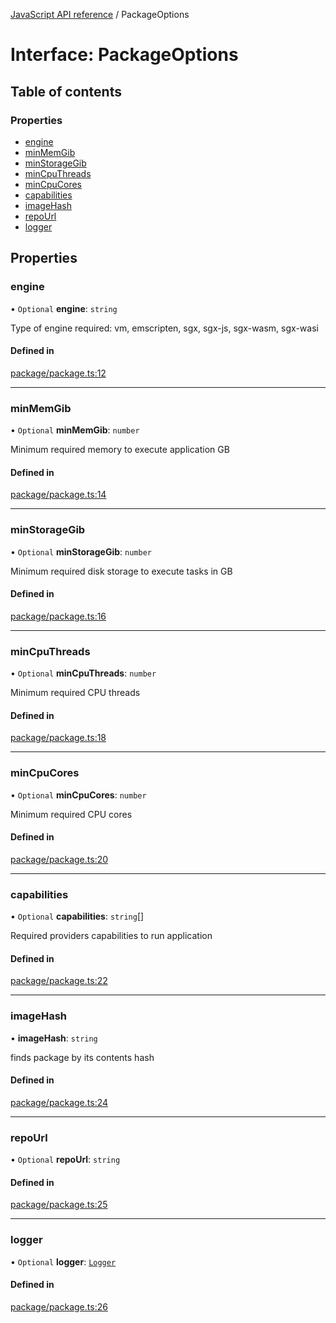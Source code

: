 [JavaScript API reference](../README) / PackageOptions

# Interface: PackageOptions

## Table of contents

### Properties

- [engine](PackageOptions#engine)
- [minMemGib](PackageOptions#minmemgib)
- [minStorageGib](PackageOptions#minstoragegib)
- [minCpuThreads](PackageOptions#mincputhreads)
- [minCpuCores](PackageOptions#mincpucores)
- [capabilities](PackageOptions#capabilities)
- [imageHash](PackageOptions#imagehash)
- [repoUrl](PackageOptions#repourl)
- [logger](PackageOptions#logger)

## Properties

### engine

• `Optional` **engine**: `string`

Type of engine required: vm, emscripten, sgx, sgx-js, sgx-wasm, sgx-wasi

#### Defined in

[package/package.ts:12](https://github.com/golemfactory/yajsapi/blob/3969026/yajsapi/package/package.ts#L12)

___

### minMemGib

• `Optional` **minMemGib**: `number`

Minimum required memory to execute application GB

#### Defined in

[package/package.ts:14](https://github.com/golemfactory/yajsapi/blob/3969026/yajsapi/package/package.ts#L14)

___

### minStorageGib

• `Optional` **minStorageGib**: `number`

Minimum required disk storage to execute tasks in GB

#### Defined in

[package/package.ts:16](https://github.com/golemfactory/yajsapi/blob/3969026/yajsapi/package/package.ts#L16)

___

### minCpuThreads

• `Optional` **minCpuThreads**: `number`

Minimum required CPU threads

#### Defined in

[package/package.ts:18](https://github.com/golemfactory/yajsapi/blob/3969026/yajsapi/package/package.ts#L18)

___

### minCpuCores

• `Optional` **minCpuCores**: `number`

Minimum required CPU cores

#### Defined in

[package/package.ts:20](https://github.com/golemfactory/yajsapi/blob/3969026/yajsapi/package/package.ts#L20)

___

### capabilities

• `Optional` **capabilities**: `string`[]

Required providers capabilities to run application

#### Defined in

[package/package.ts:22](https://github.com/golemfactory/yajsapi/blob/3969026/yajsapi/package/package.ts#L22)

___

### imageHash

• **imageHash**: `string`

finds package by its contents hash

#### Defined in

[package/package.ts:24](https://github.com/golemfactory/yajsapi/blob/3969026/yajsapi/package/package.ts#L24)

___

### repoUrl

• `Optional` **repoUrl**: `string`

#### Defined in

[package/package.ts:25](https://github.com/golemfactory/yajsapi/blob/3969026/yajsapi/package/package.ts#L25)

___

### logger

• `Optional` **logger**: [`Logger`](Logger)

#### Defined in

[package/package.ts:26](https://github.com/golemfactory/yajsapi/blob/3969026/yajsapi/package/package.ts#L26)
